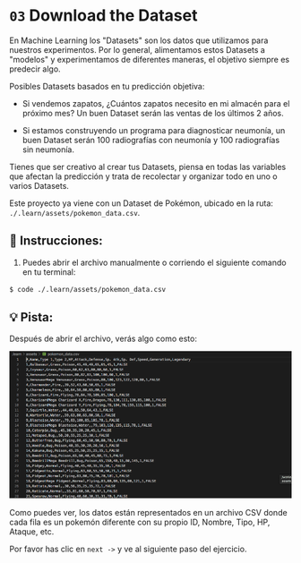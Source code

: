 # `03` Download the Dataset

En Machine Learning los "Datasets" son los datos que utilizamos para nuestros experimentos. Por lo general, alimentamos estos Datasets a "modelos" y experimentamos de diferentes maneras, el objetivo siempre es predecir algo.

Posibles Datasets basados en tu predicción objetiva:

- Si vendemos zapatos, ¿Cuántos zapatos necesito en mi almacén para el próximo mes? Un buen Dataset serán las ventas de los últimos 2 años.

- Si estamos construyendo un programa para diagnosticar neumonía, un buen Dataset serán 100 radiografías con neumonía y 100 radiografías sin neumonía.

Tienes que ser creativo al crear tus Datasets, piensa en todas las variables que afectan la predicción y trata de recolectar y organizar todo en uno o varios Datasets. 

Este proyecto ya viene con un Dataset de Pokémon, ubicado en la ruta: `./.learn/assets/pokemon_data.csv`.

## 📝 Instrucciones:

1. Puedes abrir el archivo manualmente o corriendo el siguiente comando en tu terminal: 

```bash
$ code ./.learn/assets/pokemon_data.csv
```

## 💡 Pista:

Después de abrir el archivo, verás algo como esto:

![Pokemon CSV Preview](../../assets/csv-preview.png)

Como puedes ver, los datos están representados en un archivo CSV donde cada fila es un pokemón diferente con su propio ID, Nombre, Tipo, HP, Ataque, etc.

Por favor has clic en  `next ->` y ve al siguiente paso del ejercicio.